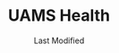 ---
layout: location-page
date: Last Modified
description: "Local COVID-19 testing is available at UAMS Health in Little Rock, Arkansas, USA."
permalink: "locations/arkansas/little-rock/uams-health/"
tags:
  - locations
  - arkansas
title: UAMS Health
uniqueName: uams-health
state: Arkansas
stateAbbr: AR
hood: "Little Rock"
address: "Shuffield Drive & Jack Stephens Drive"
city: "Little Rock"
zip: "72205"
zipsNearby: "72001 72002 72003 72004 71923 71998 71999 72823 72007 72010 72011 72012 72013 72015 72018 72019 72022 72158 72016 72017 71929 71933 72089 72023 72024 71725 72025 72026 72027 72829 72028 72029 72030 72031 72053 72032 72033 72034 72035 72037 71728 72039 72834 72040 72041 71941 72045 72046 72047 71942 72052 71644 72057 72058 72059 72060 72061 72063 72064 72543 72545 72843 72065 72066 72067 72068 71901 71902 71903 71909 71910 71913 71914 72070 72072 72073 71748 72076 72078 72099 72079 72080 71949 72081 72082 72083 71652 72084 72085 72201 72202 72203 72204 72205 72206 72207 72209 72210 72211 72212 72214 72215 72216 72217 72219 72221 72222 72223 72225 72227 72231 72260 72295 72086 72087 72102 72103 72104 72105 72106 72107 72110 71659 71956 72111 72113 72114 72115 72116 72117 72118 72119 72120 72124 72190 72199 72853 72121 72122 71964 72125 72126 71601 71602 71603 71611 71612 71613 72857 72127 72858 72128 72129 72131 72132 72133 71665 72134 72135 72136 72137 72860 71968 72801 72802 72811 72812 72141 72142 72143 72145 72149 72150 72152 72088 72156 72157 71667 72160 72164 72167 72168 72581 72170 72173 72175 72176 72178 72179 72180 72181 72182 72183 71678 71951 72198" 
mapUrl: "http://maps.apple.com/?q=UAMS+Health&address=Shuffield+Drive+and+Jack+Stephens+Drive,Little+Rock,Arkansas,72205"
locationType: Drive-thru
phone: "800-632-4502"
website: "https://uamshealth.com/location/covid-19-drive-thru-screening/"
onlineBooking: undefined
closed: undefined
closedUpdate: May 25th, 2020
notes: "For individuals with symptoms. Limited test kits available."
days: Everyday
hours: 8AM-8PM
ctaMessage: Learn more
ctaUrl: "https://uamshealth.com/location/covid-19-drive-thru-screening/"
---
